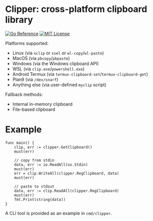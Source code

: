 # Clipper: cross-platform clipboard library

[![Go Reference](https://pkg.go.dev/badge/github.com/zyedidia/clipper.svg)](https://pkg.go.dev/github.com/zyedidia/clipper)
[![MIT License](https://img.shields.io/badge/license-MIT-blue.svg)](https://github.com/zyedidia/clipper/blob/master/LICENSE)

Platforms supported:

* Linux (via `xclip` or `xsel` or `wl-copy`/`wl-paste`)
* MacOS (via `pbcopy`/`pbpaste`)
* Windows (via the Windows clipboard API)
* WSL (via `clip.exe`/`powershell.exe`)
* Android Termux (via `termux-clipboard-set`/`termux-clipboard-get`)
* Plan9 (via `/dev/snarf`)
* Anything else (via user-defined `myclip` script)

Fallback methods:

* Internal in-memory clipboard
* File-based clipboard

# Example

```
func main() {
    clip, err := clipper.GetClipboard()
    must(err)

    // copy from stdin
    data, err := io.ReadAll(os.Stdin)
    must(err)
    err = clip.WriteAll(clipper.RegClipboard, data)
    must(err)

    // paste to stdout
    data, err := clip.ReadAll(clipper.RegClipboard)
    must(err)
    fmt.Print(string(data))
}
```

A CLI tool is provided as an example in `cmd/clipper`.
